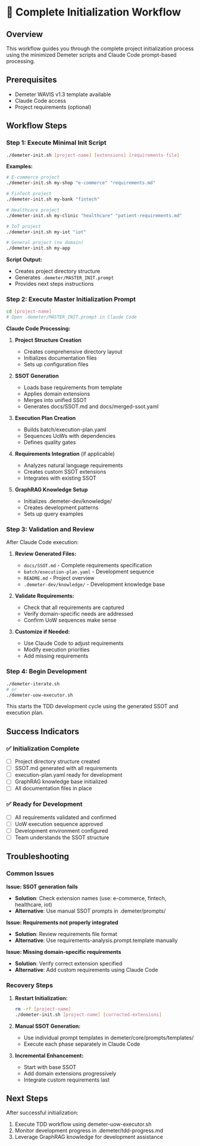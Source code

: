 # 🌱 Complete Initialization Workflow

## Overview
This workflow guides you through the complete project initialization process using the minimized Demeter scripts and Claude Code prompt-based processing.

## Prerequisites
- Demeter WAVIS v1.3 template available
- Claude Code access
- Project requirements (optional)

## Workflow Steps

### Step 1: Execute Minimal Init Script
```bash
./demeter-init.sh [project-name] [extensions] [requirements-file]
```

**Examples:**
```bash
# E-commerce project
./demeter-init.sh my-shop "e-commerce" "requirements.md"

# FinTech project
./demeter-init.sh my-bank "fintech"

# Healthcare project
./demeter-init.sh my-clinic "healthcare" "patient-requirements.md"

# IoT project
./demeter-init.sh my-iot "iot"

# General project (no domain)
./demeter-init.sh my-app
```

**Script Output:**
- Creates project directory structure
- Generates `.demeter/MASTER_INIT.prompt`
- Provides next steps instructions

### Step 2: Execute Master Initialization Prompt
```bash
cd [project-name]
# Open .demeter/MASTER_INIT.prompt in Claude Code
```

**Claude Code Processing:**
1. **Project Structure Creation**
   - Creates comprehensive directory layout
   - Initializes documentation files
   - Sets up configuration files

2. **SSOT Generation**
   - Loads base requirements from template
   - Applies domain extensions
   - Merges into unified SSOT
   - Generates docs/SSOT.md and docs/merged-ssot.yaml

3. **Execution Plan Creation**
   - Builds batch/execution-plan.yaml
   - Sequences UoWs with dependencies
   - Defines quality gates

4. **Requirements Integration** (if applicable)
   - Analyzes natural language requirements
   - Creates custom SSOT extensions
   - Integrates with existing SSOT

5. **GraphRAG Knowledge Setup**
   - Initializes .demeter-dev/knowledge/
   - Creates development patterns
   - Sets up query examples

### Step 3: Validation and Review
After Claude Code execution:

1. **Review Generated Files:**
   - `docs/SSOT.md` - Complete requirements specification
   - `batch/execution-plan.yaml` - Development sequence
   - `README.md` - Project overview
   - `.demeter-dev/knowledge/` - Development knowledge base

2. **Validate Requirements:**
   - Check that all requirements are captured
   - Verify domain-specific needs are addressed
   - Confirm UoW sequences make sense

3. **Customize if Needed:**
   - Use Claude Code to adjust requirements
   - Modify execution priorities
   - Add missing requirements

### Step 4: Begin Development
```bash
./demeter-iterate.sh
# or
./demeter-uow-executor.sh
```

This starts the TDD development cycle using the generated SSOT and execution plan.

## Success Indicators

### ✅ Initialization Complete
- [ ] Project directory structure created
- [ ] SSOT.md generated with all requirements
- [ ] execution-plan.yaml ready for development
- [ ] GraphRAG knowledge base initialized
- [ ] All documentation files in place

### ✅ Ready for Development
- [ ] All requirements validated and confirmed
- [ ] UoW execution sequence approved
- [ ] Development environment configured
- [ ] Team understands the SSOT structure

## Troubleshooting

### Common Issues

**Issue: SSOT generation fails**
- **Solution**: Check extension names (use: e-commerce, fintech, healthcare, iot)
- **Alternative**: Use manual SSOT prompts in .demeter/prompts/

**Issue: Requirements not properly integrated**
- **Solution**: Review requirements file format
- **Alternative**: Use requirements-analysis.prompt.template manually

**Issue: Missing domain-specific requirements**
- **Solution**: Verify correct extension specified
- **Alternative**: Add custom requirements using Claude Code

### Recovery Steps

1. **Restart Initialization:**
   ```bash
   rm -rf [project-name]
   ./demeter-init.sh [project-name] [corrected-extensions]
   ```

2. **Manual SSOT Generation:**
   - Use individual prompt templates in demeter/core/prompts/templates/
   - Execute each phase separately in Claude Code

3. **Incremental Enhancement:**
   - Start with base SSOT
   - Add domain extensions progressively
   - Integrate custom requirements last

## Next Steps
After successful initialization:
1. Execute TDD workflow using demeter-uow-executor.sh
2. Monitor development progress in .demeter/tdd-progress.md
3. Leverage GraphRAG knowledge for development assistance